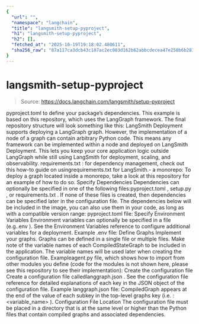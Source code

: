 ```yaml
---
{
  "url": "",
  "namespace": "langchain",
  "title": "langsmith-setup-pyproject",
  "h1": "langsmith-setup-pyproject",
  "h2": [],
  "fetched_at": "2025-10-19T19:18:02.480611",
  "sha256_raw": "87a117ca3dcb43c187ac2ec083d162b62abbcdecea47e258b6b2810aec017575"
}
---
```


# langsmith-setup-pyproject

> Source: https://docs.langchain.com/langsmith/setup-pyproject

pyproject.toml
to define your package’s dependencies.
This example is based on this repository, which uses the LangGraph framework.
The final repository structure will look something like this:
LangSmith Deployment supports deploying a LangGraph graph. However, the implementation of a node of a graph can contain arbitrary Python code. This means any framework can be implemented within a node and deployed on LangSmith Deployment. This lets you keep your core application logic outside LangGraph while still using LangSmith for deployment, scaling, and observability.
requirements.txt
: for dependency management, check out this how-to guide on usingrequirements.txt
for LangSmith.- a monorepo: To deploy a graph located inside a monorepo, take a look at this repository for an example of how to do so.
Specify Dependencies
Dependencies can optionally be specified in one of the following files:pyproject.toml
, setup.py
, or requirements.txt
. If none of these files is created, then dependencies can be specified later in the configuration file.
The dependencies below will be included in the image, you can also use them in your code, as long as with a compatible version range:
pyproject.toml
file:
Specify Environment Variables
Environment variables can optionally be specified in a file (e.g..env
). See the Environment Variables reference to configure additional variables for a deployment.
Example .env
file:
Define Graphs
Implement your graphs. Graphs can be defined in a single file or multiple files. Make note of the variable names of each CompiledStateGraph to be included in the application. The variable names will be used later when creating the configuration file. Exampleagent.py
file, which shows how to import from other modules you define (code for the modules is not shown here, please see this repository to see their implementation):
Create the configuration file
Create a configuration file calledlanggraph.json
. See the configuration file reference for detailed explanations of each key in the JSON object of the configuration file.
Example langgraph.json
file:
CompiledGraph
appears at the end of the value of each subkey in the top-level graphs
key (i.e. :<variable_name>
).
Configuration File Location
The configuration file must be placed in a directory that is at the same level or higher than the Python files that contain compiled graphs and associated dependencies.